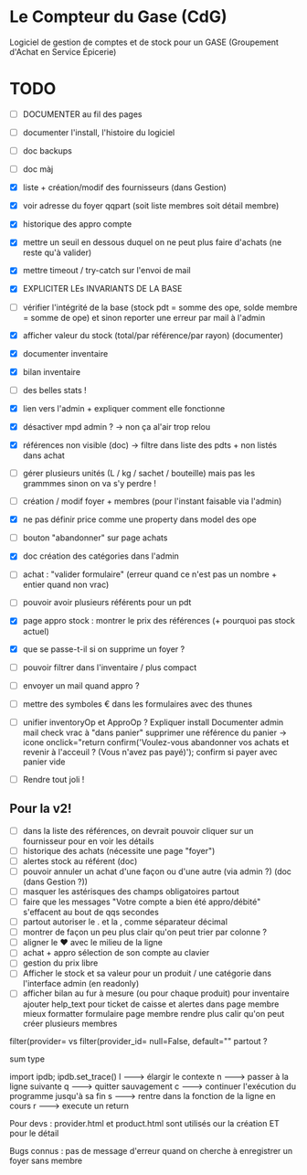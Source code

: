 # Le Compteur du Gase (CdG)
Logiciel de gestion de comptes et de stock pour un GASE (Groupement d'Achat en Service Épicerie)

# TODO
- [ ] DOCUMENTER au fil des pages
- [ ] documenter l'install, l'histoire du logiciel
- [ ] doc backups
- [ ] doc màj
- [x] liste + création/modif des fournisseurs (dans Gestion)
- [x] voir adresse du foyer qqpart (soit liste membres soit détail membre)
- [x] historique des appro compte
- [x] mettre un seuil en dessous duquel on ne peut plus faire d'achats (ne reste qu'à valider)
- [x] mettre timeout / try-catch sur l'envoi de mail
- [x] EXPLICITER LEs INVARIANTS DE LA BASE
- [ ] vérifier l'intégrité de la base (stock pdt = somme des ope, solde membre = somme de ope) et sinon reporter une erreur par mail à l'admin
- [x] afficher valeur du stock (total/par référence/par rayon) (documenter)
- [x] documenter inventaire
- [x] bilan inventaire
- [ ] des belles stats !
- [x] lien vers l'admin + expliquer comment elle fonctionne
- [x] désactiver mpd admin ? -> non ça al'air trop relou
- [x] références non visible (doc) -> filtre dans liste des pdts + non listés dans achat
- [ ] gérer plusieurs unités (L / kg / sachet / bouteille) mais pas les grammmes sinon on va s'y perdre !
- [ ] création / modif foyer + membres (pour l'instant faisable via l'admin)
- [x] ne pas définir price comme une property dans model des ope
- [ ] bouton "abandonner" sur page achats
- [x] doc création des catégories dans l'admin
- [ ] achat : "valider formulaire" (erreur quand ce n'est pas un nombre + entier quand non vrac)
- [ ] pouvoir avoir plusieurs référents pour un pdt
- [x] page appro stock : montrer le prix des références (+ pourquoi pas stock actuel)
- [x] que se passe-t-il si on supprime un foyer ?
- [ ] pouvoir filtrer dans l'inventaire / plus compact
- [ ] envoyer un mail quand appro ?
- [ ] mettre des symboles € dans les formulaires avec des thunes
- [ ] unifier inventoryOp et ApproOp ?
Expliquer install
Documenter admin mail
check vrac à "dans panier"
supprimer une référence du panier -> icone
onclick="return confirm('Voulez-vous abandonner vos achats et revenir à l'acceuil ? (Vous n'avez pas payé)');
confirm si payer avec panier vide

- [ ] Rendre tout joli !

## Pour la v2!
- [ ] dans la liste des références, on devrait pouvoir cliquer sur un fournisseur pour en voir les détails
- [ ] historique des achats (nécessite une page "foyer")
- [ ] alertes stock au référent (doc)
- [ ] pouvoir annuler un achat d'une façon ou d'une autre (via admin ?) (doc (dans Gestion ?))
- [ ] masquer les astérisques des champs obligatoires partout
- [ ] faire que les messages "Votre compte a bien été appro/débité" s'effacent au bout de qqs secondes
- [ ] partout autoriser le . et la , comme séparateur décimal
- [ ] montrer de façon un peu plus clair qu'on peut trier par colonne ?
- [ ] aligner le ♥ avec le milieu de la ligne
- [ ] achat + appro sélection de son compte au clavier
- [ ] gestion du prix libre
- [ ] Afficher le stock et sa valeur pour un produit / une catégorie dans l'interface admin (en readonly)
- [ ] afficher bilan au fur à mesure (ou pour chaque produit) pour inventaire
  ajouter help_text pour ticket de caisse et alertes dans page membre
  mieux formatter formulaire page membre
  rendre plus calir qu'on peut créer plusieurs membres

filter(provider= vs filter(provider_id=
null=False, default="" partout ?

sum type


import ipdb; ipdb.set_trace()
l  ---> élargir le contexte
n  ---> passer à la ligne suivante
q  ---> quitter sauvagement
c  ---> continuer l'exécution du programme jusqu'à sa fin
s  ---> rentre dans la fonction de la ligne en cours
r  ---> execute un return



Pour devs :
provider.html et product.html sont utilisés our la création ET pour le détail


Bugs connus :
pas de message d'erreur quand on cherche à enregistrer un foyer sans membre
